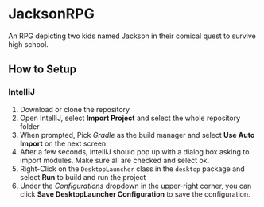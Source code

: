 # JacksonRPG

An RPG depicting two kids named Jackson in their comical quest to survive high school.

## How to Setup

### IntelliJ
1. Download or clone the repository
2. Open IntelliJ, select **Import Project** and select the whole repository folder
3. When prompted, Pick *Gradle* as the build manager and select **Use Auto Import** on the next screen
3. After a few seconds, intelliJ should pop up with a dialog box asking to import modules. Make sure all are checked and select ok.
4. Right-Click on the `DesktopLauncher` class in the `desktop` package and select **Run** to build and run the project
5. Under the *Configurations* dropdown in the upper-right corner, you can click **Save DesktopLauncher Configuration** to save the configuration.